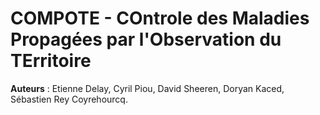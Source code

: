 # COMPOTE - COntrole des Maladies Propagées par l'Observation du TErritoire


**Auteurs** : Etienne Delay, Cyril Piou, David Sheeren, Doryan Kaced, Sébastien Rey Coyrehourcq.

